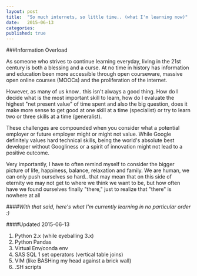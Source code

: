 ```yaml
---
layout: post
title:  "So much internets, so little time.. (what I'm learning now)"
date:   2015-06-13
categories: 
published: true
---
```


###Information Overload

As someone who strives to continue learning everyday, living in the 21st century is both a blessing and a curse.  At no time in history has information and education been more accessible through open courseware, massive open online courses (MOOCs) and the proliferation of the internet. 

However, as many of us know.. this isn't always a good thing.  How do I decide what is the most important skill to learn, how do I evaluate the highest "net present value" of time spent and also the big question, does it make more sense to get good at one skill at a time (specialist) or try to learn two or three skills at a time (generalist).

These challenges are compounded when you consider what a potential employer or future employer might or might not value.  While Google definitely values hard technical skills, being the world's absolute best developer without Googliness or a spirit of innovation might not lead to a positive outcome.

Very importantly, I have to often remind myself to consider the bigger picture of life, happiness, balance, relaxation and family.  We are human, we can only push ourselves so hard.. that may mean that on this side of eternity we may not get to where we think we want to be, but how often have we found ourselves finally "there," just to realize that "there" is nowhere at all

####*With that said, here's what I'm currently learning in no particular order :)*

####Updated 2015-06-13

1. Python 2.x (while eyeballing 3.x)
2. Python Pandas
3. Virtual Env/conda env
4. SAS SQL 1 set operators (vertical table joins)
5. VIM (like BASHing my head against a brick wall)
6. .SH scripts